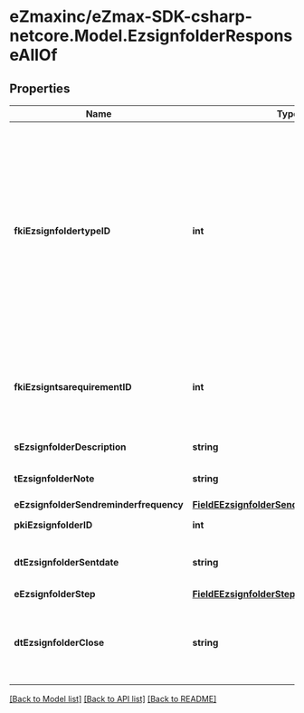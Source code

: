 # eZmaxinc/eZmax-SDK-csharp-netcore.Model.EzsignfolderResponseAllOf
## Properties

Name | Type | Description | Notes
------------ | ------------- | ------------- | -------------
**fkiEzsignfoldertypeID** | **int** | The unique ID of the Ezsignfoldertype.    This value can be queried by the API and is also visible in the admin interface.    There are two types of Ezsignfoldertype. **User** and **Shared**. **User** can only be seen by the user who created the folder or its assistants. Access to **Shared** folders are configurable for access and email delivery. You should typically choose a **Shared** type here. | 
**fkiEzsigntsarequirementID** | **int** | The unique ID of the Ezsigntsarequirement.  Determine if a Time Stamping Authority should add a timestamp on each of the signature. Valid values:  |Value|Description| |-|-| |1|No. TSA Timestamping will requested. This will make all signatures a lot faster since no round-trip to the TSA server will be required. Timestamping will be made using eZsign server&#39;s time.| |2|Best effort. Timestamping from a Time Stamping Authority will be requested but is not mandatory. In the very improbable case it cannot be completed, the timestamping will be made using eZsign server&#39;s time. **Additional fee applies**| |3|Mandatory. Timestamping from a Time Stamping Authority will be requested and is mandatory. In the very improbable case it cannot be completed, the signature will fail and the user will be asked to retry. **Additional fee applies**| | 
**sEzsignfolderDescription** | **string** | The description of the Ezsign Folder | 
**tEzsignfolderNote** | **string** | Somes extra notes about the eZsign Folder | 
**eEzsignfolderSendreminderfrequency** | [**FieldEEzsignfolderSendreminderfrequency**](FieldEEzsignfolderSendreminderfrequency.md) |  | 
**pkiEzsignfolderID** | **int** | The unique ID of the Ezsignfolder | 
**dtEzsignfolderSentdate** | **string** | The date and time at which the Ezsign folder was sent the last time. | 
**eEzsignfolderStep** | [**FieldEEzsignfolderStep**](FieldEEzsignfolderStep.md) |  | 
**dtEzsignfolderClose** | **string** | The date and time at which the folder was closed. Either by applying the last signature or by completing it prematurely. | 

[[Back to Model list]](../README.md#documentation-for-models) [[Back to API list]](../README.md#documentation-for-api-endpoints) [[Back to README]](../README.md)

